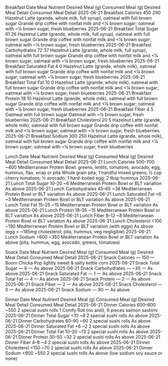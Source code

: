 Breakfast
Date	Meal	Nutrient	Desired Meal (g)	Consumed Meal (g)	Desired Meal Detail	Consumed Meal Detail
2025-06-21	Breakfast	Calories	450	290	Hazelnut Latte (grande, whole milk, full syrup), oatmeal with full brown sugar	Grande drip coffee with nonfat milk and <¼ brown sugar; oatmeal with ~¼ brown sugar, fresh blueberries
2025-06-21	Breakfast	Total Sugar	61	26	Hazelnut Latte (grande, whole milk, full syrup), oatmeal with full brown sugar	Grande drip coffee with nonfat milk and <¼ brown sugar; oatmeal with ~¼ brown sugar, fresh blueberries
2025-06-21	Breakfast	Carbohydrates	72	37	Hazelnut Latte (grande, whole milk, full syrup), oatmeal with full brown sugar	Grande drip coffee with nonfat milk and <¼ brown sugar; oatmeal with ~¼ brown sugar, fresh blueberries
2025-06-21	Breakfast	Saturated Fat	4	0	Hazelnut Latte (grande, whole milk), oatmeal with full brown sugar	Grande drip coffee with nonfat milk and <¼ brown sugar; oatmeal with ~¼ brown sugar, fresh blueberries
2025-06-21	Breakfast	Total Fat	10	0	Hazelnut Latte (grande, whole milk), oatmeal with full brown sugar	Grande drip coffee with nonfat milk and <¼ brown sugar; oatmeal with ~¼ brown sugar, fresh blueberries
2025-06-21	Breakfast	Protein	18	10	Hazelnut Latte (grande, whole milk), oatmeal with full brown sugar	Grande drip coffee with nonfat milk and <¼ brown sugar; oatmeal with ~¼ brown sugar, fresh blueberries
2025-06-21	Breakfast	Fiber	4	5	Oatmeal with full brown sugar	Oatmeal with ~¼ brown sugar, fresh blueberries
2025-06-21	Breakfast	Cholesterol	20	5	Hazelnut Latte (grande, whole milk), oatmeal with full brown sugar	Grande drip coffee with nonfat milk and <¼ brown sugar; oatmeal with ~¼ brown sugar, fresh blueberries
2025-06-21	Breakfast	Sodium	300	250	Hazelnut Latte (grande, whole milk), oatmeal with full brown sugar	Grande drip coffee with nonfat milk and <¼ brown sugar; oatmeal with ~¼ brown sugar, fresh blueberries

Lunch
Date	Meal	Nutrient	Desired Meal (g)	Consumed Meal (g)	Desired Meal Detail	Consumed Meal Detail
2025-06-21	Lunch	Calories	500–700	~400	Mediterranean Protein Bowl: greens, lentils, tomatoes, avocado, egg, hummus, flax, wrap or pita	Whole grain pita; 1 handful mixed greens; ½ cup cherry tomatoes; ½ avocado; 1 hard-boiled egg; 2 tbsp hummus
2025-06-21	Lunch	Total Sugar	10–20	~6	Mediterranean Protein Bowl or BLT variation	As above
2025-06-21	Lunch	Carbohydrates	45–65	~38	Mediterranean Protein Bowl or BLT variation	As above
2025-06-21	Lunch	Saturated Fat	<6	~3	Mediterranean Protein Bowl or BLT variation	As above
2025-06-21	Lunch	Total Fat	15–25	~15	Mediterranean Protein Bowl or BLT variation	As above
2025-06-21	Lunch	Protein	18–35	~15	Mediterranean Protein Bowl or BLT variation	As above
2025-06-21	Lunch	Fiber	8–12	~8	Mediterranean Protein Bowl or BLT variation	As above
2025-06-21	Lunch	Cholesterol	<100	~190	Mediterranean Protein Bowl or BLT variation (with eggs)	As above (egg = ~185mg cholesterol; pita, hummus, veg negligible)
2025-06-21	Lunch	Sodium	<600	~350	Mediterranean Protein Bowl or BLT variation	As above (pita, hummus, egg, avocado, greens, tomatoes)

Snack
Date	Meal	Nutrient	Desired Meal (g)	Consumed Meal (g)	Desired Meal Detail	Consumed Meal Detail
2025-06-21	Snack	Calories	—	150	—	Boom Chicka Pop lightly sweet & salty kettle corn
2025-06-21	Snack	Total Sugar	—	6	—	As above
2025-06-21	Snack	Carbohydrates	—	~30	—	As above
2025-06-21	Snack	Saturated Fat	—	1	—	As above
2025-06-21	Snack	Total Fat	—	4	—	As above
2025-06-21	Snack	Protein	—	2	—	As above
2025-06-21	Snack	Fiber	—	2	—	As above
2025-06-21	Snack	Cholesterol	—	0	—	As above
2025-06-21	Snack	Sodium	—	90	—	As above

Dinner
Date	Meal	Nutrient	Desired Meal (g)	Consumed Meal (g)	Desired Meal Detail	Consumed Meal Detail
2025-06-21	Dinner	Calories	600–800	~550	2 special sushi rolls	1 Comfy Roll (no aioli), 6 pieces salmon sashimi
2025-06-21	Dinner	Total Sugar	<10	~8	2 special sushi rolls	As above
2025-06-21	Dinner	Carbohydrates	60–90	~60	2 special sushi rolls	As above
2025-06-21	Dinner	Saturated Fat	<6	~2	2 special sushi rolls	As above
2025-06-21	Dinner	Total Fat	10–20	~13	2 special sushi rolls	As above
2025-06-21	Dinner	Protein	30–50	~32	2 special sushi rolls	As above
2025-06-21	Dinner	Fiber	4–8	~4	2 special sushi rolls	As above
2025-06-21	Dinner	Cholesterol	<150	~70	2 special sushi rolls	As above
2025-06-21	Dinner	Sodium	<900	~550	2 special sushi rolls	As above (low sodium soy sauce or none)
